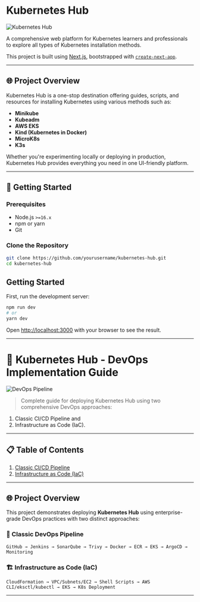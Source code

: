 # Kubernetes Hub

![Kubernetes Hub](./public/cover.png)

A comprehensive web platform for Kubernetes learners and professionals to explore all types of Kubernetes installation methods. 

This project is built using [Next.js](https://nextjs.org), bootstrapped with [`create-next-app`](https://nextjs.org/docs/app/api-reference/cli/create-next-app).

---

## 🌐 Project Overview

Kubernetes Hub is a one-stop destination offering guides, scripts, and resources for installing Kubernetes using various methods such as:

- **Minikube**
- **Kubeadm**
-  **AWS EKS**
- **Kind (Kubernetes in Docker)**
- **MicroK8s**
- **K3s**

Whether you're experimenting locally or deploying in production, Kubernetes Hub provides everything you need in one UI-friendly platform.

---

## 🚀 Getting Started

### Prerequisites

- Node.js `>=16.x`
- npm or yarn
- Git

### Clone the Repository

```bash
git clone https://github.com/yourusername/kubernetes-hub.git
cd kubernetes-hub
```

## Getting Started

First, run the development server:

```bash
npm run dev
# or
yarn dev
```

Open [http://localhost:3000](http://localhost:3000) with your browser to see the result.

---

# 🚀 Kubernetes Hub - DevOps Implementation Guide 

![DevOps Pipeline](./public/devops-overview.png)

> Complete guide for deploying Kubernetes Hub using two comprehensive DevOps approaches:
1. Classic CI/CD Pipeline and
2. Infrastructure as Code (IaC).

---

## 📋 Table of Contents

1. [Classic CI/CD Pipeline](https://github.com/GhanshyamRamole/k8s-Hub-app/blob/main/DevOps.md)
2. [Infrastructure as Code (IaC)](https://github.com/GhanshyamRamole/k8s-Hub-app/blob/main/IaC-deployment.md)


---

## 🌐 Project Overview

This project demonstrates deploying **Kubernetes Hub** using enterprise-grade DevOps practices with two distinct approaches:

### 🔄 Classic DevOps Pipeline
```
GitHub → Jenkins → SonarQube → Trivy → Docker → ECR → EKS → ArgoCD → Monitoring
```

### 🏗️ Infrastructure as Code (IaC)
```
CloudFormation → VPC/Subnets/EC2 → Shell Scripts → AWS CLI/eksctl/kubectl → EKS → K8s Deployment
```

---
